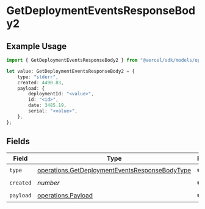 # GetDeploymentEventsResponseBody2

## Example Usage

```typescript
import { GetDeploymentEventsResponseBody2 } from "@vercel/sdk/models/operations";

let value: GetDeploymentEventsResponseBody2 = {
    type: "stderr",
    created: 4490.83,
    payload: {
        deploymentId: "<value>",
        id: "<id>",
        date: 3485.19,
        serial: "<value>",
    },
};
```

## Fields

| Field                                                                                                            | Type                                                                                                             | Required                                                                                                         | Description                                                                                                      |
| ---------------------------------------------------------------------------------------------------------------- | ---------------------------------------------------------------------------------------------------------------- | ---------------------------------------------------------------------------------------------------------------- | ---------------------------------------------------------------------------------------------------------------- |
| `type`                                                                                                           | [operations.GetDeploymentEventsResponseBodyType](../../models/operations/getdeploymenteventsresponsebodytype.md) | :heavy_check_mark:                                                                                               | N/A                                                                                                              |
| `created`                                                                                                        | *number*                                                                                                         | :heavy_check_mark:                                                                                               | N/A                                                                                                              |
| `payload`                                                                                                        | [operations.Payload](../../models/operations/payload.md)                                                         | :heavy_check_mark:                                                                                               | N/A                                                                                                              |